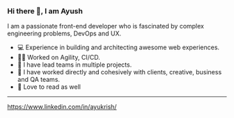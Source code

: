 ### Hi there 👋, I am Ayush


I am a passionate front-end developer who is fascinated by complex engineering problems, DevOps and UX.

* 💻 Experience in building and architecting awesome web experiences.
* 🤸‍♂️ Worked on Agility, CI/CD.
* 🦾 I have lead teams in multiple projects.
* 👥 I have worked directly and cohesively with clients, creative, business and QA teams.
* 📖 Love to read as well

<!---
ayukrish/ayukrish is a ✨ special ✨ repository because its `README.md` (this file) appears on your GitHub profile.
You can click the Preview link to take a look at your changes.
--->
- - - -

https://www.linkedin.com/in/ayukrish/ <br />
